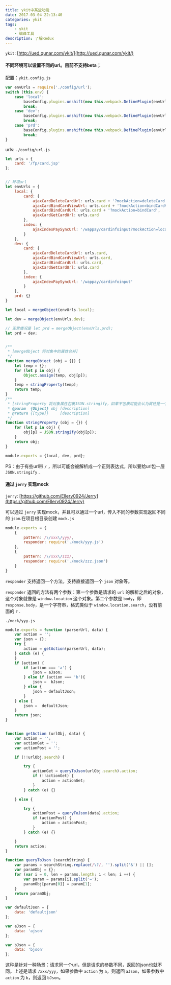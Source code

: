 ```yaml
---
title: ykit中某些功能
date: 2017-03-04 22:13:40
categories: ykit
tags:
    - ykit
    - 编译工具
description: 了解Redux
---
```


`ykit`: [http://ued.qunar.com/ykit/](http://ued.qunar.com/ykit/) <!--more-->

#### 不同环境可以设置不同的url。目前不支持beta；
配置：`ykit.config.js`
```javascript
var envUrls = require('./config/url');
switch (this.env) {
    case 'local':
        baseConfig.plugins.unshift(new this.webpack.DefinePlugin(envUrls.local));
        break;
    case 'dev':
        baseConfig.plugins.unshift(new this.webpack.DefinePlugin(envUrls.dev));
        break;
    case 'prd':
        baseConfig.plugins.unshift(new this.webpack.DefinePlugin(envUrls.prd));
        break;
}
```
urls: `./config/url.js`
```javascript
let urls = {
    card: '/fp/card.jsp'
};


// 环境url
let envUrls = {
    local: {
        card: {
            ajaxCardDeleteCardUrl: urls.card + '?mockAction=deleteCard',
            ajaxCardBindCardViewUrl: urls.card + '?mockAction=bindCardView',
            ajaxCardBindCardUrl: urls.card + '?mockAction=bindCard',
            ajaxCardGetCardUrl: urls.card
        },
        index: {
            ajaxIndexPaySyncUrl: '/wappay/cardinfoinput?mockAction=local'
        }
    },
    dev: {
        card: {
            ajaxCardDeleteCardUrl: urls.card,
            ajaxCardBindCardViewUrl: urls.card,
            ajaxCardBindCardUrl: urls.card,
            ajaxCardGetCardUrl: urls.card
        },
        index: {
            ajaxIndexPaySyncUrl: '/wappay/cardinfoinput'
        }
    },
    prd: {}
}

let local = mergeObject(envUrls.local);

let dev = mergeObject(envUrls.dev);

// 正常情况是 let prd = mergeObject(envUrls.prd);
let prd = dev;


/**
 * [mergeObject 将对象中的属性合并]
 */
function mergeObject (obj = {}) {
    let temp = {};
    for (let p in obj) {
        Object.assign(temp, obj[p]);
    }
    temp = stringProperty(temp);
    return temp;
}
/**
 * [stringProperty 将对象属性包裹JSON.stringify，如果不包裹可能会认为属性是一个正则表达式]
 * @param  {Object} obj [description]
 * @return {[type]}     [description]
 */
function stringProperty (obj = {}) {
    for (let p in obj) {
        obj[p] = JSON.stringify(obj[p]);
    }
    return obj;
}

module.exports = {local, dev, prd};
```
PS：由于有些url带 `/` ，所以可能会被解析成一个正则表达式，所以要给url包一层 `JSON.stringify` .

#### 通过 `jerry` 实现mock

`jerry`: [https://github.com/Ellery0924/Jerry](https://github.com/Ellery0924/Jerry)

可以通过 `jerry` 实现mock，并且可以通过一个url，传入不同的参数实现返回不同的 `json`.在项目根目录创建 `mock.js`
```javascript
module.exports = {
    {
        pattern: /\/xxx\/yyy/,
        responder: require('./mock/yyy.js')
    },
    {
        pattern: /\/xxx\/zzz/,
        responder: require('./mock/zzz.json')
    }
}
```
`responder` 支持返回一个方法，支持直接返回一个 `json` 对象等。

`responder` 返回的方法有两个参数：第一个参数是请求的 `url` 的解析之后的对象，这个对象就像是 `window.location` 这个对象。第二个参数是 `body`，即 `response.body`，是一个字符串，格式类似于 `window.location.search`，没有前面的 `?` .

`./mock/yyy.js`

```javascript
module.exports = function (parserUrl, data) {
    var action = '';
    var json = {};
    try {
        action = getAction(parserUrl, data);
    } catch (e) {
    }
    if (action) {
        if (action === 'a') {
            json = aJson;
        } else if (action === 'b'){
            json =  bJson;
        } else {
            json = defaultJson;
        }
    } else {
        json =  defaultJson;
    }
    return json;
}


function getAction (urlObj, data) {
    var action = '';
    var actionGet = '';
    var actionPost = '';

    if (!!urlObj.search) {

        try {
            actionGet = queryToJson(urlObj.search).action;
            if (!!actionGet) {
                action = actionGet;
            }
        } catch (e) {}

    } else {

        try {
            actionPost = queryToJson(data).action;
            if (actionPost) {
                action = actionPost;
            }
        } catch (e) {}

    }
    return action;
}

function queryToJson (searchString) {
    var params = searchString.replace(/\?/, '').split('&') || [];
    var paramObj = {};
    for (var i = 0, len = params.length; i < len; i ++) {
        var param = params[i].split('=');
        paramObj[param[0]] = param[1];
    }
    return paramObj;
}

var defaultJson = {
    data: 'defaultjson'
};

var aJson = {
    data: 'ajson'
};

var bJson = {
    data: 'bjson'
};
```

这种是针对一种场景：请求同一个url，但是请求的参数不同，返回的json也就不同。上述是请求 `/xxx/yyy`，如果参数中 `action` 为 `a`，则返回 `aJson`，如果参数中 `action` 为 `b`，则返回 `bJson`。

